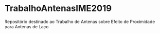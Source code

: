 # TrabalhoAntenasIME2019
Repositório destinado ao Trabalho de Antenas sobre Efeito de Proximidade para Antenas de Laço
